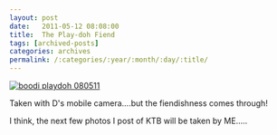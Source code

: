 ```yaml
---
layout: post
date:	2011-05-12 08:08:00
title:  The Play-doh Fiend
tags: [archived-posts]
categories: archives
permalink: /:categories/:year/:month/:day/:title/
---
```

<a href="http://s1142.photobucket.com/albums/n602/Deepapctrsglr/?action=view&amp;current=IMG_20110508_182400.jpg" target="_blank"><img src="http://i1142.photobucket.com/albums/n602/Deepapctrsglr/IMG_20110508_182400.jpg" border="0" alt="boodi playdoh 080511"></a>


Taken with D's  mobile camera....but the fiendishness comes through!


I think, the next few photos I post of KTB will be taken by ME.....
